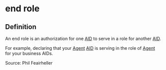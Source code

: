 # end role
## Definition
An end role is an authorization for one [AID](AID) to serve in a role for another [AID](AID).  

For example, declaring that your [Agent](agent) [AID](AID) is serving in the role of [Agent](agent) for your business AIDs.

Source: Phil Feairheller